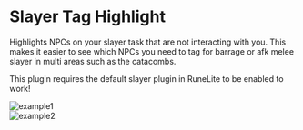 # Slayer Tag Highlight
Highlights NPCs on your slayer task that are not interacting with you. This makes it easier to see which NPCs you need to tag for barrage or afk melee slayer in multi areas such as the catacombs.

This plugin requires the default slayer plugin in RuneLite to be enabled to work!

![example1](https://i.imgur.com/iStLcK3.png)  
![example2](https://i.imgur.com/JDltVI7.png)